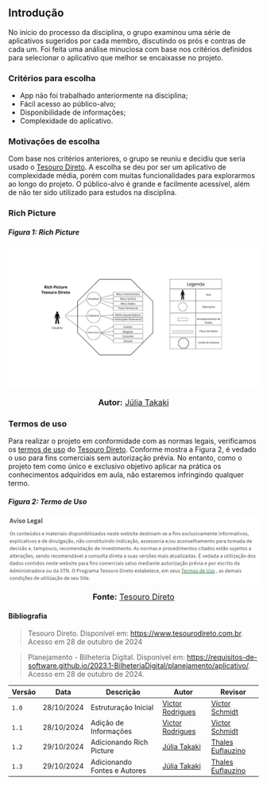 ## Introdução 

No início do processo da disciplina, o grupo examinou uma série de aplicativos sugeridos por cada membro, discutindo os prós e contras de cada um. Foi feita uma análise minuciosa com base nos critérios definidos para selecionar o aplicativo que melhor se encaixasse no projeto.

### Critérios para escolha

- App não foi trabalhado anteriormente na disciplina;
- Fácil acesso ao público-alvo;
- Disponibilidade de informações;
- Complexidade do aplicativo.

### Motivações de escolha 

Com base nos critérios anteriores, o grupo se reuniu e decidiu que seria usado o [Tesouro Direto](https://www.tesourodireto.com.br). A escolha se deu por ser um aplicativo de complexidade média, porém com muitas funcionalidades para explorarmos ao longo do projeto. O público-alvo é grande e facilmente acessível, além de não ter sido utilizado para estudos na disciplina.

### Rich Picture
##### Figura 1: Rich Picture

![Figura 1: Rich Picture](../assets/RichPictureTesouroDireto.png)

<div>
<font size="3"><p style="text-align: center"><b>Autor:</b> <a href="https://www.github.com/juliatakaki">Júlia Takaki</a></font></p>
</div>

### Termos de uso

Para realizar o projeto em conformidade com as normas legais, verificamos os [termos de uso](https://www.tesourodireto.com.br/conheca/termos-de-uso-e-protecao-de-dados.htm#termos-de-uso) do [Tesouro Direto](https://www.tesourodireto.com.br). Conforme mostra a Figura 2, é vedado o uso para fins comerciais sem autorização prévia. No entanto, como o projeto tem como único e exclusivo objetivo aplicar na prática os conhecimentos adquiridos em aula, não estaremos infringindo qualquer termo.

##### Figura 2: Termo de Uso

![Figura 2](../assets/termodeuso.png)
<div>
<font size="3"><p style="text-align: center"><b>Fonte:</b> <a href="https://www.tesourodireto.com.br/conheca/termos-de-uso-e-protecao-de-dados.htm#termos-de-uso">Tesouro Direto</a></font></p>
</div>

#### Bibliografia

> Tesouro Direto. Disponível em: <https://www.tesourodireto.com.br>. Acesso em 28 de outubro de 2024

> Planejamento - Bilheteria Digital. Disponível em: <https://requisitos-de-software.github.io/2023.1-BilheteriaDigital/planejamento/aplicativo/>. Acesso em 28 de outubro de 2024.

| Versão | Data       | Descrição | Autor     |       Revisor         |
| ------ | ---------- | --------- | --------- | --------------------- |
| `1.0` | 28/10/2024  | Estruturação Inicial | [Victor Rodrigues](https://github.com/ViictorHugoo) | [Víctor Schmidt](https://github.com/moonshinerd) |
| `1.1` | 28/10/2024  | Adição de Informações | [Victor Rodrigues](https://github.com/ViictorHugoo) | [Víctor Schmidt](https://github.com/moonshinerd) |
| `1.2` | 29/10/2024  | Adicionando Rich Picture | [Júlia Takaki](https://github.com/juliatakaki) | [Thales Euflauzino](https://github.com/thaleseuflauzino) |
| `1.3` | 29/10/2024  | Adicionando Fontes e Autores | [Júlia Takaki](https://github.com/juliatakaki) | [Thales Euflauzino](https://github.com/thaleseuflauzino) |

